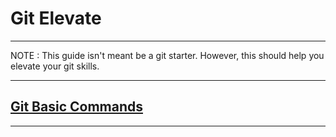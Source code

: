 # Git Elevate

---

NOTE : This guide isn't meant be a git starter. However, this should help you elevate your git skills.

---

## [Git Basic Commands](/basics.md)

---
